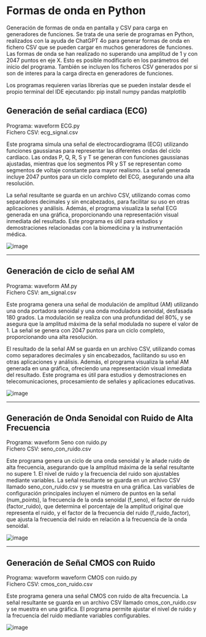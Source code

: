 # Formas de onda en Python
Generación de formas de onda en pantalla y CSV para carga en generadores de funciones.
Se trata de una serie de programas en Python, realizados con la ayuda de ChatGPT 4o para generar formas de onda en fichero CSV que se pueden cargar en muchos generadores de funciones. Las formas de onda se han realizado no superando una amplitud de 1 y con 2047 puntos en eje X. Esto es posible modificarlo en los parámetros del inicio del programa. También se incluyen los ficheros CSV generados por si son de interes para la carga directa en generadores de funciones.

Los programas requieren varias librerías que se pueden instalar desde el propio terminal del IDE ejecutando: pip install numpy pandas matplotlib


## Generación de señal cardiaca (ECG)

Programa: waveform ECG.py<br>
Fichero CSV: ecg_signal.csv<br>

Este programa simula una señal de electrocardiograma (ECG) utilizando funciones gaussianas para representar las diferentes ondas del ciclo cardíaco. Las ondas P, Q, R, S y T se generan con funciones gaussianas ajustadas, mientras que los segmentos PR y ST se representan como segmentos de voltaje constante para mayor realismo. La señal generada incluye 2047 puntos para un ciclo completo del ECG, asegurando una alta resolución.

La señal resultante se guarda en un archivo CSV, utilizando comas como separadores decimales y sin encabezados, para facilitar su uso en otras aplicaciones y análisis. Además, el programa visualiza la señal ECG generada en una gráfica, proporcionando una representación visual inmediata del resultado. Este programa es útil para estudios y demostraciones relacionadas con la biomedicina y la instrumentación médica.

![image](https://github.com/user-attachments/assets/93b28b33-8eca-433a-a280-f2022423d258)

---

## Generación de ciclo de señal AM

Programa: waveform AM.py<br>
Fichero CSV: am_signal.csv<br>

Este programa genera una señal de modulación de amplitud (AM) utilizando una onda portadora senoidal y una onda moduladora senoidal, desfasada 180 grados. La modulación se realiza con una profundidad del 80%, y se asegura que la amplitud máxima de la señal modulada no supere el valor de 1. La señal se genera con 2047 puntos para un ciclo completo, proporcionando una alta resolución.

El resultado de la señal AM se guarda en un archivo CSV, utilizando comas como separadores decimales y sin encabezados, facilitando su uso en otras aplicaciones y análisis. Además, el programa visualiza la señal AM generada en una gráfica, ofreciendo una representación visual inmediata del resultado. Este programa es útil para estudios y demostraciones en telecomunicaciones, procesamiento de señales y aplicaciones educativas.

![image](https://github.com/user-attachments/assets/1e5a1e46-fc72-4f85-9a56-883dceed196f)

---
## Generación de Onda Senoidal con Ruido de Alta Frecuencia

Programa: waveform Seno con ruido.py<br>
Fichero CSV: seno_con_ruido.csv<br>

Este programa genera un ciclo de una onda senoidal y le añade ruido de alta frecuencia, asegurando que la amplitud máxima de la señal resultante no supere 1. El nivel de ruido y la frecuencia del ruido son ajustables mediante variables. La señal resultante se guarda en un archivo CSV llamado seno_con_ruido.csv y se muestra en una gráfica. Las variables de configuración principales incluyen el número de puntos en la señal (num_points), la frecuencia de la onda senoidal (f_seno), el factor de ruido (factor_ruido), que determina el porcentaje de la amplitud original que representa el ruido, y el factor de la frecuencia del ruido (f_ruido_factor), que ajusta la frecuencia del ruido en relación a la frecuencia de la onda senoidal.

![image](https://github.com/user-attachments/assets/ac1aa39c-c4f3-45fd-9a1a-4d504de3aba9)

---
## Generación de Señal CMOS con Ruido

Programa: waveform waveform CMOS con ruido.py<br>
Fichero CSV: cmos_con_ruido.csv<br>

Este programa genera una señal CMOS con ruido de alta frecuencia. La señal resultante se guarda en un archivo CSV llamado cmos_con_ruido.csv y se muestra en una gráfica. El programa permite ajustar el nivel de ruido y la frecuencia del ruido mediante variables configurables. 

![image](https://github.com/user-attachments/assets/427f5d48-f251-4e26-bd00-b80dcb2413a9)

